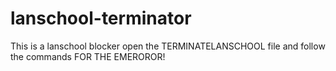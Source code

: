 # lanschool-terminator
This is a lanschool blocker open the TERMINATELANSCHOOL file and follow the commands
FOR THE EMEROROR!
